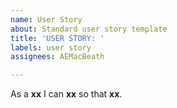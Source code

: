 ```yaml
---
name: User Story
about: Standard user story template
title: 'USER STORY: '
labels: user story
assignees: AEMacBeath

---
```


As a **xx** I can **xx** so that **xx**.
